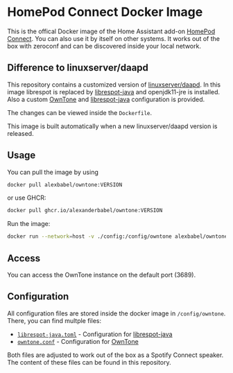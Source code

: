 # HomePod Connect Docker Image

This is the offical Docker image of the Home Assistant add-on [HomePod Connect](https://community.home-assistant.io/t/homepod-connect-spotify-on-homepods-with-spotify-connect/482227). You can also use it by itself on other systems. It works out of the box with zeroconf and can be discovered inside your local network.

## Difference to linuxserver/daapd

This repository contains a customized version of [linuxserver/daapd](https://github.com/linuxserver/docker-daapd). In this image librespot is replaced by [librespot-java](https://github.com/librespot-org/librespot-java) and openjdk11-jre is installed. Also a custom [OwnTone](https://github.com/owntone/owntone-server) and [librespot-java](https://github.com/librespot-org/librespot-java) configuration is provided.

The changes can be viewed inside the `Dockerfile`. 

This image is built automatically when a new linuxserver/daapd version is released.

## Usage

You can pull the image by using
```bash
docker pull alexbabel/owntone:VERSION
```
or use GHCR:
```bash
docker pull ghcr.io/alexanderbabel/owntone:VERSION
```

Run the image:
```bash
docker run --network=host -v ./config:/config/owntone alexbabel/owntone:VERSION
```

## Access
You can access the OwnTone instance on the default port (3689).

## Configuration
All configuration files are stored inside the docker image in `/config/owntone`. There, you can find multple files:

- [`librespot-java.toml`](https://github.com/AlexanderBabel/owntone/blob/main/root/defaults/librespot-java.toml) - Configuration for [librespot-java](https://github.com/librespot-org/librespot-java)
- [`owntone.conf`](https://github.com/AlexanderBabel/owntone/blob/main/root/defaults/owntone.conf) - Configuration for [OwnTone](https://github.com/owntone/owntone-server)

Both files are adjusted to work out of the box as a Spotify Connect speaker. The content of these files can be found in this repository.
